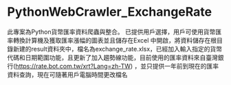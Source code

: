 # PythonWebCrawler_ExchangeRate
此專案為Python貨幣匯率資料爬蟲與整合。
已提供用戶選擇，用戶可使用貨幣匯率轉換計算機及獲取匯率漲幅的圖表並且儲存在Excel 中開啟，將資料儲存在根目錄新建的result資料夾中，檔名為exchange_rate.xlsx，已經加入輸入指定的貨幣代碼和日期範圍功能，且更新了加入趨勢線功能，目前使用的匯率資料來自臺灣銀行(https://rate.bot.com.tw/xrt?Lang=zh-TW) ，並只提供一年前到現在的匯率資料查詢，現在可隨著用戶電腦時間更改檔名
